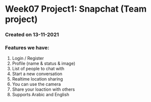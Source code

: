 # Week07 Project1: Snapchat (Team project)

### Created on 13-11-2021

### Features we have:
1. Login / Register
2. Profile (name & status & image)
3. List of people to chat with
4. Start a new conversation
5. Realtime location sharing
6. You can use the camera
7. Share your loaction with others
8. Supports Arabic and English


